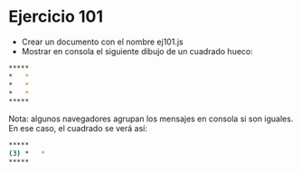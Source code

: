 # Ejercicio 101

* Crear un documento con el nombre ej101.js
* Mostrar en consola el siguiente dibujo de un cuadrado hueco:

```bash
*****
*   *
*   *
*   *
*****
```

Nota: algunos navegadores agrupan los mensajes en consola si son iguales. En ese caso, el cuadrado se verá así:

```bash
*****
(3) *   *
*****
```
